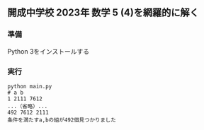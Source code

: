 ## 開成中学校 2023年 数学 5 (4)を網羅的に解く

### 準備

Python 3をインストールする

### 実行

```
python main.py
# a b
1 2111 7612
...（省略）...
492 7612 2111
条件を満たすa,bの組が492個見つかりました
```